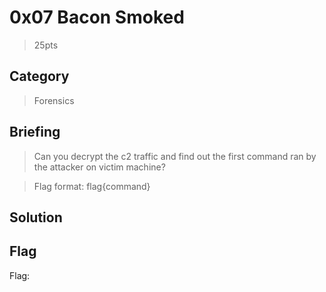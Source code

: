 # 0x07 Bacon Smoked
> 25pts

## Category
> Forensics

## Briefing
> Can you decrypt the c2 traffic and find out the first command ran by the attacker on victim machine?

> Flag format: flag{command}

## Solution


## Flag
Flag: ` `